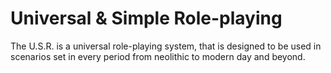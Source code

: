 # Universal & Simple Role-playing
The U.S.R. is a universal role-playing system, that is designed to be used in scenarios
set in every period from neolithic to modern day and beyond.
